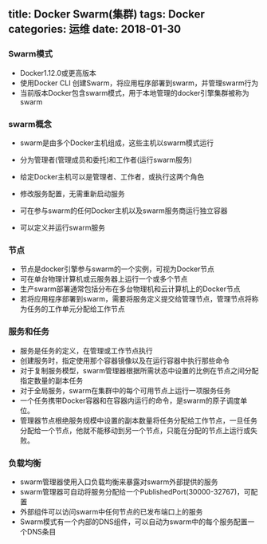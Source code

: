 title: Docker Swarm(集群)
tags: Docker
categories: 运维
date: 2018-01-30
---
### Swarm模式
  * Docker1.12.0或更高版本
  * 使用Docker CLI 创建Swarm，将应用程序部署到swarm，并管理swarm行为
  * 当前版本Docker包含swarm模式，用于本地管理的docker引擎集群被称为swarm

### swarm概念
  * swarm是由多个Docker主机组成，这些主机以swarm模式运行
  * 分为管理者(管理成员和委托)和工作者(运行swarm服务)
  * 给定Docker主机可以是管理者、工作者，或执行这两个角色

  * 修改服务配置，无需重新启动服务
  * 可在参与swarm的任何Docker主机以及swarm服务商运行独立容器
  * 可以定义并运行swarm服务

<!-- more -->

### 节点
  * 节点是docker引擎参与swarm的一个实例，可视为Docker节点
  * 可在单台物理计算机或云服务器上运行一个或多个节点
  * 生产swarm部署通常包括分布在多台物理机和云计算机上的Docker节点
  * 若将应用程序部署到swarm，需要将服务定义提交给管理节点，管理节点将称为任务的工作单元分配给工作节点
  
### 服务和任务
  * 服务是任务的定义，在管理或工作节点执行
  * 创建服务时，指定使用那个容器镜像以及在运行容器中执行那些命令
  * 对于复制服务模型，swarm管理器根据所需状态中设置的比例在节点之间分配指定数量的副本任务
  * 对于全局服务，swarm在集群中的每个可用节点上运行一项服务任务
  * 一个任务携带Docker容器和在容器内运行的命令，是swarm的原子调度单位。
  * 管理器节点根绝服务规模中设置的副本数量将任务分配给工作节点，一旦任务分配给一个节点，他就不能移动到另一个节点，只能在分配的节点上运行或失败。

### 负载均衡
  * swarm管理器使用入口负载均衡来暴露对swarm外部提供的服务
  * swarm管理器可自动将服务分配给一个PublishedPort(30000-32767)，可配置
  * 外部组件可以访问swarm中任何节点的已发布端口上的服务
  * Swarm模式有一个内部的DNS组件，可以自动为swarm中的每个服务配置一个DNS条目